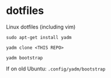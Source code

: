 # dotfiles
Linux dotfiles (including vim)

`sudo apt-get install yadm`

`yadm clone <THIS REPO>`

`yadm bootstrap`

If on old Ubuntu: `.config/yadm/bootstrap`
